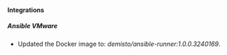 
#### Integrations

##### Ansible VMware

- Updated the Docker image to: *demisto/ansible-runner:1.0.0.3240169*.

